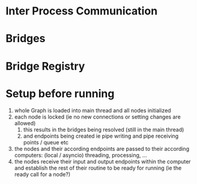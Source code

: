 # Inter Process Communication


# Bridges

# Bridge Registry


# Setup before running

1. whole Graph is loaded into main thread and all nodes initialized
2. each node is locked (ie no new connections or setting changes are allowed)
    1. this results in the bridges being resolved (still in the main thread) 
    2. and endpoints being created ie pipe writing and pipe receiving points / queue etc
    <!-- 3. the endpoints are passed back to  -->
3. the nodes and their according endpoints are passed to their according computers: (local / asyncio) threading, processing, ...
4. the nodes receive their input and output endpoints within the computer and establish the rest of their routine to be ready for running (ie the ready call for a node?)

